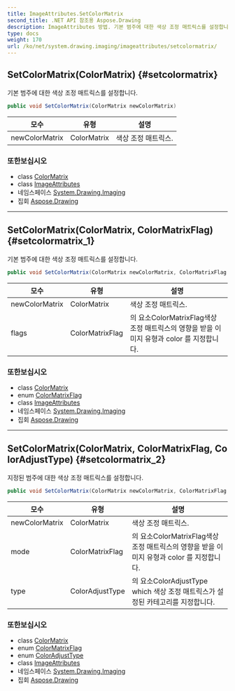 ```yaml
---
title: ImageAttributes.SetColorMatrix
second_title: .NET API 참조용 Aspose.Drawing
description: ImageAttributes 방법. 기본 범주에 대한 색상 조정 매트릭스를 설정합니다.
type: docs
weight: 170
url: /ko/net/system.drawing.imaging/imageattributes/setcolormatrix/
---
```

## SetColorMatrix(ColorMatrix) {#setcolormatrix}

기본 범주에 대한 색상 조정 매트릭스를 설정합니다.

```csharp
public void SetColorMatrix(ColorMatrix newColorMatrix)
```

| 모수 | 유형 | 설명 |
| --- | --- | --- |
| newColorMatrix | ColorMatrix | 색상 조정 매트릭스. |

### 또한보십시오

* class [ColorMatrix](../../colormatrix/)
* class [ImageAttributes](../)
* 네임스페이스 [System.Drawing.Imaging](../../imageattributes/)
* 집회 [Aspose.Drawing](../../../)

---

## SetColorMatrix(ColorMatrix, ColorMatrixFlag) {#setcolormatrix_1}

기본 범주에 대한 색상 조정 매트릭스를 설정합니다.

```csharp
public void SetColorMatrix(ColorMatrix newColorMatrix, ColorMatrixFlag flags)
```

| 모수 | 유형 | 설명 |
| --- | --- | --- |
| newColorMatrix | ColorMatrix | 색상 조정 매트릭스. |
| flags | ColorMatrixFlag | 의 요소ColorMatrixFlag색상 조정 매트릭스의 영향을 받을 이미지 유형과 color 를 지정합니다. |

### 또한보십시오

* class [ColorMatrix](../../colormatrix/)
* enum [ColorMatrixFlag](../../colormatrixflag/)
* class [ImageAttributes](../)
* 네임스페이스 [System.Drawing.Imaging](../../imageattributes/)
* 집회 [Aspose.Drawing](../../../)

---

## SetColorMatrix(ColorMatrix, ColorMatrixFlag, ColorAdjustType) {#setcolormatrix_2}

지정된 범주에 대한 색상 조정 매트릭스를 설정합니다.

```csharp
public void SetColorMatrix(ColorMatrix newColorMatrix, ColorMatrixFlag mode, ColorAdjustType type)
```

| 모수 | 유형 | 설명 |
| --- | --- | --- |
| newColorMatrix | ColorMatrix | 색상 조정 매트릭스. |
| mode | ColorMatrixFlag | 의 요소ColorMatrixFlag색상 조정 매트릭스의 영향을 받을 이미지 유형과 color 를 지정합니다. |
| type | ColorAdjustType | 의 요소ColorAdjustType which 색상 조정 매트릭스가 설정된 카테고리를 지정합니다. |

### 또한보십시오

* class [ColorMatrix](../../colormatrix/)
* enum [ColorMatrixFlag](../../colormatrixflag/)
* enum [ColorAdjustType](../../coloradjusttype/)
* class [ImageAttributes](../)
* 네임스페이스 [System.Drawing.Imaging](../../imageattributes/)
* 집회 [Aspose.Drawing](../../../)


